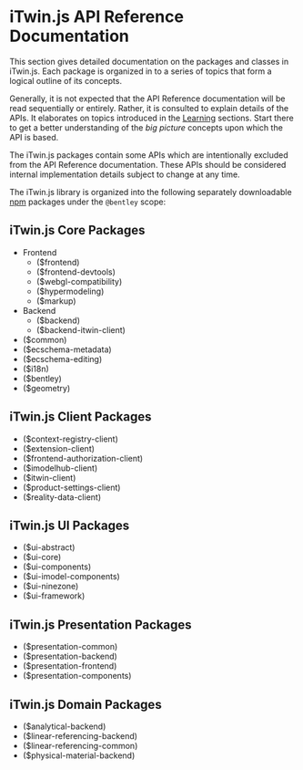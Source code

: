 # iTwin.js API Reference Documentation

This section gives detailed documentation on the packages and classes in iTwin.js. Each package is organized in to a series of topics that form a
logical outline of its concepts.

Generally, it is not expected that the API Reference documentation will be read sequentially or entirely. Rather, it
is consulted to explain details of the APIs. It elaborates on topics introduced in the [Learning](../learning/index.md) sections. Start there to get a
better understanding of the *big picture* concepts upon which the API is based.

The iTwin.js packages contain some APIs which are intentionally excluded from the API Reference documentation. These APIs should be considered internal implementation details subject to change at any time.

The iTwin.js library is organized into the following separately downloadable [npm](https://www.npmjs.com/) packages under the `@bentley` scope:

## iTwin.js Core Packages

- Frontend
  - ($frontend)
  - ($frontend-devtools)
  - ($webgl-compatibility)
  - ($hypermodeling)
  - ($markup)
- Backend
  - ($backend)
  - ($backend-itwin-client)
- ($common)
- ($ecschema-metadata)
- ($ecschema-editing)
- ($i18n)
- ($bentley)
- ($geometry)

## iTwin.js Client Packages

- ($context-registry-client)
- ($extension-client)
- ($frontend-authorization-client)
- ($imodelhub-client)
- ($itwin-client)
- ($product-settings-client)
- ($reality-data-client)

## iTwin.js UI Packages

- ($ui-abstract)
- ($ui-core)
- ($ui-components)
- ($ui-imodel-components)
- ($ui-ninezone)
- ($ui-framework)

## iTwin.js Presentation Packages

- ($presentation-common)
- ($presentation-backend)
- ($presentation-frontend)
- ($presentation-components)

## iTwin.js Domain Packages

- ($analytical-backend)
- ($linear-referencing-backend)
- ($linear-referencing-common)
- ($physical-material-backend)
